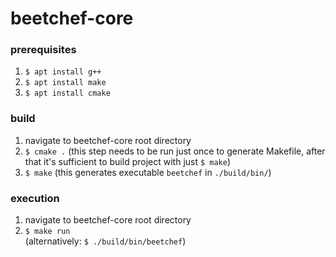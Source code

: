 # beetchef-core

### prerequisites

1. `$ apt install g++`
2. `$ apt install make`
3. `$ apt install cmake`

### build

1. navigate to beetchef-core root directory
2. `$ cmake .` (this step needs to be run just once to generate Makefile, after that it's sufficient to build project with just `$ make`)
3. `$ make` (this generates executable `beetchef` in `./build/bin/`)


### execution

1. navigate to beetchef-core root directory
2. `$ make run`  
    (alternatively: `$ ./build/bin/beetchef`)
